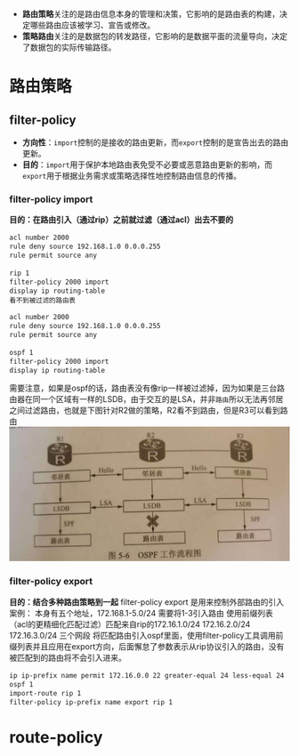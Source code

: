 - **路由策略**关注的是路由信息本身的管理和决策，它影响的是路由表的构建，决定哪些路由应该被学习、宣告或修改。
- **策略路由**关注的是数据包的转发路径，它影响的是数据平面的流量导向，决定了数据包的实际传输路径。
# 路由策略
## filter-policy 

- **方向性**：`import`控制的是接收的路由更新，而`export`控制的是宣告出去的路由更新。
- **目的**：`import`用于保护本地路由表免受不必要或恶意路由更新的影响，而`export`用于根据业务需求或策略选择性地控制路由信息的传播。
### filter-policy import
**目的：在路由引入（通过rip）之前就过滤（通过acl）出去不要的**
```
acl number 2000
rule deny source 192.168.1.0 0.0.0.255
rule permit source any

rip 1
filter-policy 2000 import
display ip routing-table
看不到被过滤的路由表
```

```
acl number 2000
rule deny source 192.168.1.0 0.0.0.255
rule permit source any

ospf 1
filter-policy 2000 import
display ip routing-table
```
需要注意，如果是ospf的话，路由表没有像rip一样被过滤掉，因为如果是三台路由器在同一个区域有一样的LSDB，由于交互的是LSA，并非`路由`所以无法再邻居之间过滤路由，也就是下图针对R2做的策略，R2看不到路由，但是R3可以看到路由
![image-2024814430832.png](7_8ENSP%E5%AE%9E%E9%AA%8C%E9%85%8D%E7%BD%AE/3%E8%B7%AF%E7%94%B1%E7%AD%96%E7%95%A5%E5%92%8C%E7%AD%96%E7%95%A5%E8%B7%AF%E7%94%B1/3%E8%B7%AF%E7%94%B1%E7%AD%96%E7%95%A5%E5%92%8C%E7%AD%96%E7%95%A5%E8%B7%AF%E7%94%B1/image-2024814430832.png)
### filter-policy export
**目的：结合多种路由策略到一起**
filter-policy export 是用来控制外部路由的引入
案例：
本身有五个地址，172.168.1-5.0/24 需要将1-3引入路由 
使用前缀列表（acl的更精细化匹配过滤）匹配来自rip的172.16.1.0/24   172.16.2.0/24   172.16.3.0/24 三个网段 将匹配路由引入ospf里面，使用filter-policy工具调用前缀列表并且应用在export方向，后面懈怠了参数表示从rip协议引入的路由，没有被匹配到的路由将不会引入进来。
```
ip ip-prefix name permit 172.16.0.0 22 greater-equal 24 less-equal 24
ospf 1
import-route rip 1
filter-policy ip-prefix name export rip 1
```
# route-policy
